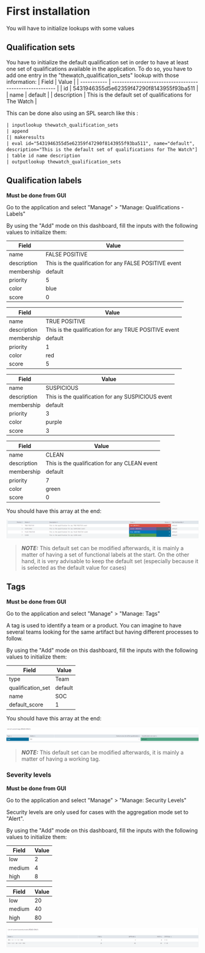 # First installation
You will have to initialize lookups with some values

## Qualification sets

You have to initialize the default qualification set in order to have at least one set of qualifications available in the application.
To do so, you have to add one entry in the "thewatch_qualification_sets" lookup with those information:
| Field       | Value                                                   |
| ----------- | ------------------------------------------------------- |
| id          | 5431946355d5e62359f47290f8143955f93ba511                |
| name        | default                                                 |
| description | This is the default set of qualifications for The Watch |


This can be done also using an SPL search like this :
```spl
| inputlookup thewatch_qualification_sets
| append 
[| makeresults
| eval id="5431946355d5e62359f47290f8143955f93ba511", name="default", description="This is the default set of qualifications for The Watch"]
| table id name description
| outputlookup thewatch_qualification_sets
```


## Qualification labels
__Must be done from GUI__

Go to the application and select "Manage" > "Manage: Qualifications - Labels"

By using the "Add" mode on this dashboard, fill the inputs with the following values to initialize them:

| Field       | Value                                                  |
| ----------- | ------------------------------------------------------ |
| name        | FALSE POSITIVE                                         |
| description | This is the qualification for any FALSE POSITIVE event |
| membership  | default                                                |
| priority    | 5                                                      |
| color       | blue                                                   |
| score       | 0                                                      |

| Field       | Value                                                 |
| ----------- | ----------------------------------------------------- |
| name        | TRUE POSITIVE                                         |
| description | This is the qualification for any TRUE POSITIVE event |
| membership  | default                                               |
| priority    | 1                                                     |
| color       | red                                                   |
| score       | 5                                                     |

| Field       | Value                                              |
| ----------- | -------------------------------------------------- |
| name        | SUSPICIOUS                                         |
| description | This is the qualification for any SUSPICIOUS event |
| membership  | default                                            |
| priority    | 3                                                  |
| color       | purple                                             |
| score       | 3                                                  |

| Field       | Value                                         |
| ----------- | --------------------------------------------- |
| name        | CLEAN                                         |
| description | This is the qualification for any CLEAN event |
| membership  | default                                       |
| priority    | 7                                             |
| color       | green                                         |
| score       | 0                                             |

You should have this array at the end:

![default_qualification_labels](https://raw.githubusercontent.com/LetMeR00t/TA-ak_thewatch_v2/develop/images/default_qualification_labels.png)

> **_NOTE:_**  This default set can be modified afterwards, it is mainly a matter of having a set of functional labels at the start. On the other hand, it is very advisable to keep the default set (especially because it is selected as the default value for cases)

## Tags
__Must be done from GUI__

Go to the application and select "Manage" > "Manage: Tags"

A tag is used to identify a team or a product. You can imagine to have several teams looking for the same artifact but having different processes to follow.

By using the "Add" mode on this dashboard, fill the inputs with the following values to initialize them:

| Field             | Value   |
| ----------------- | ------- |
| type              | Team    |
| qualification_set | default |
| name              | SOC     |
| default_score     | 1       |

You should have this array at the end:

![default_qualification_labels](https://raw.githubusercontent.com/LetMeR00t/TA-ak_thewatch_v2/develop/images/default_tags.png)

> **_NOTE:_**  This default set can be modified afterwards, it is mainly a matter of having a working tag.
> 
### Severity levels
__Must be done from GUI__

Go to the application and select "Manage" > "Manage: Security Levels"

Security levels are only used for cases with the aggregation mode set to "Alert".

By using the "Add" mode on this dashboard, fill the inputs with the following values to initialize them:

| Field  | Value |
| ------ | ----- |
| low    | 2     |
| medium | 4     |
| high   | 8     |

| Field  | Value |
| ------ | ----- |
| low    | 20    |
| medium | 40    |
| high   | 80    |

![default_severity_levels](https://raw.githubusercontent.com/LetMeR00t/TA-ak_thewatch_v2/develop/images/default_severity_levels.png)
